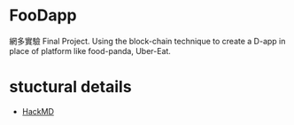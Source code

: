 # FooDapp
網多實驗 Final Project. Using the block-chain technique to create a D-app in place of platform like food-panda, Uber-Eat.

# stuctural details
- [HackMD](https://hackmd.io/@plwu1024/FooDapp/edit)
